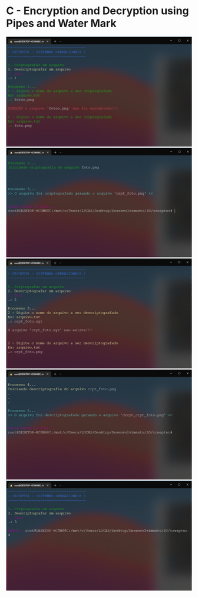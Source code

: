 # C - Encryption and Decryption using Pipes and Water Mark

![](<./Img%20(1).png>)
![](<./Img%20(2).png>)
![](<./Img%20(3).png>)
![](<./Img%20(4).png>)
![](<./Img%20(5).png>)
